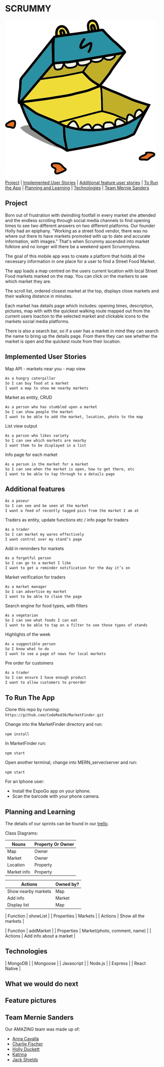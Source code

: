 # SCRUMMY

![Scummy Main Logo](/assets/Scrummy_Logo.png "Scrummy logo")

[Project](#Project) | [Implemented User Stories](#Implemented-User-Stories) | [Additional feature user stories](#Additional-feature-user-stories) | [To Run the App](#To-Run-The-App) | [Planning and Learning](#Planning-and-Learning) | [Technologies](#Technologies) | [Team Mernie Sanders](#Team-Mernie-Sanders)

## Project

Born out of frustration with dwindling footfall in every market she attended and the endless scrolling through social media channels to find opening times to see two different answers on two different platforms. Our founder Holly had an epiphany.
"Working as a street food vendor, there was no where out there to have markets promoted with up to date and accurate information, with images."
That's when Scrummy ascended into market folklore and no longer will there be a weekend spent Scrummyless.

The goal of this mobile app was to create a platform that holds all the necessary information in one place for a user to find a Street Food Market.

The app loads a map centred on the users current location with local Street Food markets marked on the map. You can click on the markers to see which market they are.

The scroll list, ordered closest market at the top, displays close markets and their walking distance in minutes.

Each market has details page which includes: opening times, description, pictures, map with with the quickest walking route mapped out from the current users loaction to the selected market and clickable icons to the markets social media platforms.

There is also a search bar, so if a user has a market in mind they can search the name to bring up the details page. From there they can see whether the market is open and the quickest route from their location.

## Implemented User Stories

Map API - markets near you - map view

```
As a hungry caterpillar
So I can buy food at a market
I want a map to show me nearby markets
```

Market as entity, CRUD

```
As a person who has stumbled upon a market
So I can show people the market
I want to be able to add the market, location, photo to the map
```

List view output

```
As a person who likes variety
So I can see which markets are nearby
I want them to be displayed in a list
```

Info page for each market

```
As a person in the market for a market
So I can see when the market is open, how to get there, etc
I want to be able to tap through to a details page
```

## Additional features

```
As a poseur
So I can see and be seen at the market
I want a feed of recently tagged pics from the market I am at
```

Traders as entity, update functions etc / info page for traders

```
As a trader
So I can market my wares effectively
I want control over my stand’s page
```

Add in reminders for markets

```
As a forgetful person
So I can go to a market I like
I want to get a reminder notification for the day it’s on
```

Market verification for traders

```
As a market manager
So I can advertise my market
I want to be able to claim the page
```

Search engine for food types, with filters

```
As a vegetarian
So I can see what foods I can eat
I want to be able to tap on a filter to see those types of stands
```

Highlights of the week

```
As a suggestible person
So I know what to do
I want to see a page of news for local markets
```

Pre order for customers

```
As a trader
So I can ensure I have enough product
I want to allow customers to preorder
```

## To Run The App

Clone this repo by running:
`https://github.com/CodeRed30/MarketFinder.git`

Change into the MarketFinder directory and run:

`npm install`

In MarketFinder run:

`npm start`

Open another terminal, change into MERN_server/server and run:

`npm start`

For an Iphone user:

- Install the ExpoGo app on your iphone.
- Scan the barcode with your phone camera.

## Planning and Learning

The details of our sprints can be found in our [trello](https://trello.com/b/olrjatGo/m4m).

Class Diagrams:

| Nouns       | Property Or Owner |
| ----------- | ----------------- |
| Map         | Owner             |
| Market      | Owner             |
| Location    | Property          |
| Market info | Property          |

| Actions             | Owned by? |
| ------------------- | --------- |
| Show nearby markets | Map       |
| Add info            | Market    |
| Display list        | Map       |

| Function | showList |
| Properties | Markets |
| Actions | Show all the markets |

| Function | addMarket |
| Properties | Market(photo, comment, name) |
| Actions | Add info about a market |

## Technologies

| MongoDB |
| Mongoose |
| Javascript |
| Node.js |
| Express |
| React Native |

## What we would do next

## Feature pictures

## Team Mernie Sanders

Our AMAZING team was made up of:

- [Anna Cavalla](http://github.com/acavalla)
- [Charlie Fischer](https://github.com/charliefischer)
- [Holly Duckett](https://github.com/HolsDuckett)
- [Katrina ](https://github.com/CodeRed30)
- [Jack Shields](https://github.com/jshields123)
